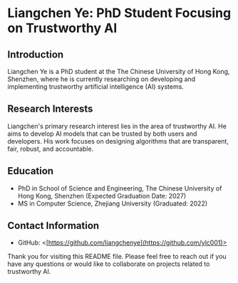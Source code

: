 # Liangchen Ye: PhD Student Focusing on Trustworthy AI

## Introduction
Liangchen Ye is a PhD student at the The Chinese University of Hong Kong, Shenzhen, where he is currently researching on developing and implementing trustworthy artificial intelligence (AI) systems.

## Research Interests
Liangchen's primary research interest lies in the area of trustworthy AI. He aims to develop AI models that can be trusted by both users and developers. His work focuses on designing algorithms that are transparent, fair, robust, and accountable.

## Education
- PhD in School of Science and Engineering, The Chinese University of Hong Kong, Shenzhen (Expected Graduation Date: 2027)
- MS in Computer Science, Zhejiang University (Graduated: 2022)

## Contact Information
- GitHub: <[https://github.com/liangchenye](https://github.com/ylc001)>

Thank you for visiting this README file. Please feel free to reach out if you have any questions or would like to collaborate on projects related to trustworthy AI.

